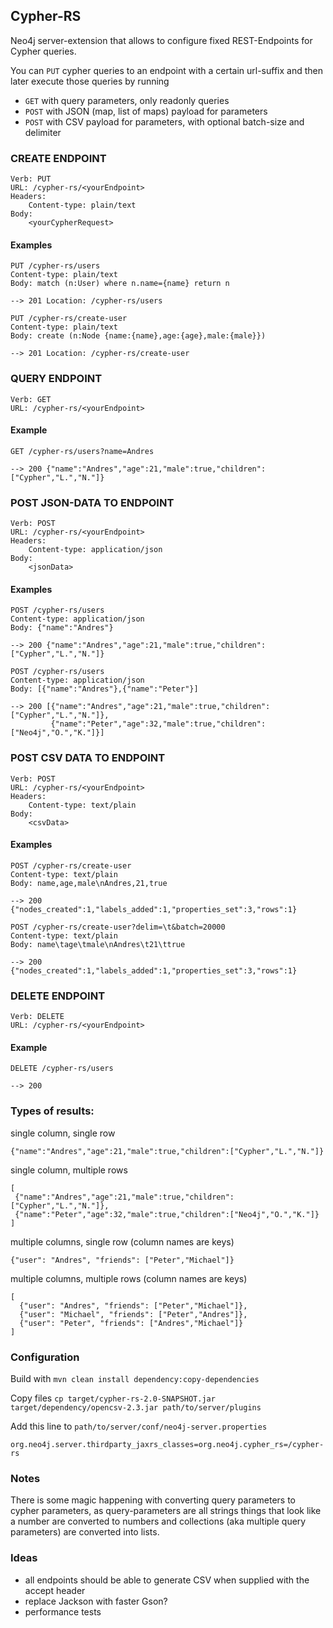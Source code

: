 ## Cypher-RS

Neo4j server-extension that allows to configure fixed REST-Endpoints for Cypher queries.

You can `PUT` cypher queries to an endpoint with a certain url-suffix and then later execute those queries by running

* `GET` with query parameters, only readonly queries
* `POST` with JSON (map, list of maps) payload for parameters
* `POST` with CSV payload for parameters, with optional batch-size and delimiter

### CREATE ENDPOINT

    Verb: PUT
    URL: /cypher-rs/<yourEndpoint>
    Headers:
        Content-type: plain/text
    Body:
        <yourCypherRequest>
        
#### Examples

    PUT /cypher-rs/users
    Content-type: plain/text
    Body: match (n:User) where n.name={name} return n
    
    --> 201 Location: /cypher-rs/users

    PUT /cypher-rs/create-user
    Content-type: plain/text
    Body: create (n:Node {name:{name},age:{age},male:{male}})
    
    --> 201 Location: /cypher-rs/create-user

### QUERY ENDPOINT

    Verb: GET
    URL: /cypher-rs/<yourEndpoint>

#### Example

    GET /cypher-rs/users?name=Andres

    --> 200 {"name":"Andres","age":21,"male":true,"children":["Cypher","L.","N."]}


### POST JSON-DATA TO ENDPOINT

    Verb: POST
    URL: /cypher-rs/<yourEndpoint>
    Headers:
        Content-type: application/json
    Body:
        <jsonData>

#### Examples

    POST /cypher-rs/users 
    Content-type: application/json
    Body: {"name":"Andres"}
    
    --> 200 {"name":"Andres","age":21,"male":true,"children":["Cypher","L.","N."]}

    POST /cypher-rs/users
    Content-type: application/json
    Body: [{"name":"Andres"},{"name":"Peter"}]
    
    --> 200 [{"name":"Andres","age":21,"male":true,"children":["Cypher","L.","N."]},
             {"name":"Peter","age":32,"male":true,"children":["Neo4j","O.","K."]}]

### POST CSV DATA TO ENDPOINT

    Verb: POST
    URL: /cypher-rs/<yourEndpoint>
    Headers:
        Content-type: text/plain
    Body:
        <csvData>

#### Examples

    POST /cypher-rs/create-user
    Content-type: text/plain
    Body: name,age,male\nAndres,21,true
    
    --> 200 {"nodes_created":1,"labels_added":1,"properties_set":3,"rows":1}

    POST /cypher-rs/create-user?delim=\t&batch=20000
    Content-type: text/plain
    Body: name\tage\tmale\nAndres\t21\ttrue
    
    --> 200 {"nodes_created":1,"labels_added":1,"properties_set":3,"rows":1}

### DELETE ENDPOINT

    Verb: DELETE
    URL: /cypher-rs/<yourEndpoint>

#### Example

    DELETE /cypher-rs/users

    --> 200 

### Types of results:

single column, single row

    {"name":"Andres","age":21,"male":true,"children":["Cypher","L.","N."]}

single column, multiple rows

    [
     {"name":"Andres","age":21,"male":true,"children":["Cypher","L.","N."]},
     {"name":"Peter","age":32,"male":true,"children":["Neo4j","O.","K."]}
    ]

multiple columns, single row (column names are keys)

    {"user": "Andres", "friends": ["Peter","Michael"]}

multiple columns, multiple rows (column names are keys)

    [
      {"user": "Andres", "friends": ["Peter","Michael"]},
      {"user": "Michael", "friends": ["Peter","Andres"]},
      {"user": "Peter", "friends": ["Andres","Michael"]}
    ]

### Configuration

Build with `mvn clean install dependency:copy-dependencies`

Copy files `cp target/cypher-rs-2.0-SNAPSHOT.jar target/dependency/opencsv-2.3.jar path/to/server/plugins`

Add this line to `path/to/server/conf/neo4j-server.properties`

    org.neo4j.server.thirdparty_jaxrs_classes=org.neo4j.cypher_rs=/cypher-rs


### Notes

There is some magic happening with converting query parameters to cypher parameters, as query-parameters are all strings
things that look like a number are converted to numbers and collections (aka multiple query parameters) are converted into
lists.


### Ideas

* all endpoints should be able to generate CSV when supplied with the accept header
* replace Jackson with faster Gson?
* performance tests
